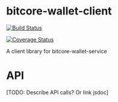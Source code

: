 
# bitcore-wallet-client

[![Build Status](https://img.shields.io/travis/bitpay/bitcore-wallet-client.svg?branch=master&style=flat-square)](https://travis-ci.org/bitpay/bitcore-wallet-client)


[![Coverage Status](https://coveralls.io/repos/bitpay/bitcore-wallet-client/badge.svg)](https://coveralls.io/r/bitpay/bitcore-wallet-client)


A client library for bitcore-wallet-service

# API

[TODO: Describe API calls? Or link jsdoc]
